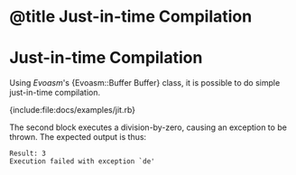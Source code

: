 # @title Just-in-time Compilation
# Just-in-time Compilation

Using *Evoasm*'s {Evoasm::Buffer Buffer} class, it is possible to do simple just-in-time compilation.

{include:file:docs/examples/jit.rb}

The second block executes a division-by-zero, causing an exception to be thrown.
The expected output is thus:

```
Result: 3
Execution failed with exception `de'
```
